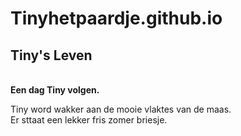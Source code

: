 # Tinyhetpaardje.github.io
<head>
<h2>Tiny's Leven</h2>
</head>
<body>
  <br>     
 <b>Een dag Tiny volgen.</b>
<p>Tiny word wakker aan de mooie vlaktes van de maas. <br>  Er sttaat een lekker fris zomer briesje.</p>
</body>
